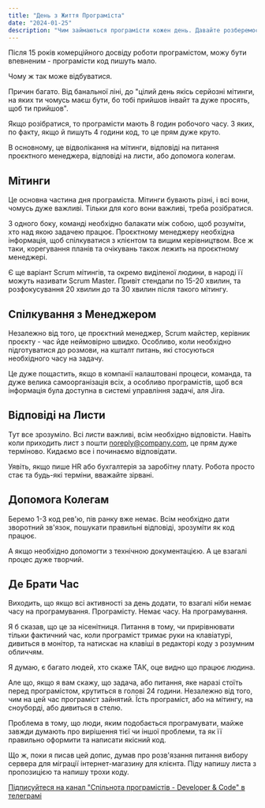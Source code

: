 ```yaml
---
title: "День з Життя Програміста"
date: "2024-01-25"
description: "Чим займаються програмісти кожен день. Давайте розберемося."
---
```


Після 15 років комерційного досвіду роботи програмістом, можу бути впевненим - програмісти код пишуть мало.

Чому ж так може відбуватися.

Причин багато. Від банальної ліні, до "цілий день якісь серйозні мітинги, на яких ти чомусь маєш бути, бо тобі прийшов інвайт та дуже просять, щоб ти прийшов".

Якщо розібратися, то програмісти мають 8 годин робочого часу. З яких, по факту, якщо й пишуть 4 години код, то це прям дуже круто.

В основному, це відволікання на мітинги, відповіді на питання проєктного менеджера, відповіді на листи, або допомога колегам.

## Мітинги

Це основна частина дня програміста. Мітинги бувають різні, і всі вони, чомусь дуже важливі. Тільки для кого вони важливі, треба розібратися.

З одного боку, команді необхідно балакати між собою, щоб розуміти, хто над якою задачею працює. Проєктному менеджеру необхідна інформація, щоб спілкуватися з клієнтом та вищим керівництвом. Все ж таки, корегування планів та очікувань також лежить на проєктному менеджері.

Є ще варіант Scrum мітингів, та окремо виділеної людини, в народі її можуть називати Scrum Master. Привіт стендапи по 15-20 хвилин, та розфокусування 20 хвилин до та 30 хвилин після такого мітингу.

## Спілкування з Менеджером

Незалежно від того, це проєктний менеджер, Scrum майстер, керівник проєкту - час йде неймовірно швидко. Особливо, коли необхідно підготуватися до розмови, на кшталт питань, які стосуються необхідного часу на задачу.

Це дуже пощастить, якщо в компанії налаштовані процеси, команда, та дуже велика самоорганізація всіх, а особливо програмістів, щоб вся інформація була доступна в системі управління задачі, аля Jira.

## Відповіді на Листи

Тут все зрозуміло. Всі листи важливі, всім необхідно відповісти. Навіть коли приходить лист з пошти noreply@company.com, це прям дуже терміново. Кидаємо все і починаємо відповідати.

Уявіть, якщо пише HR або бухгалтерія за заробітну плату. Робота просто стає та будь-які терміни, вважайте зірвані.

## Допомога Колегам

Беремо 1-3 код рев'ю, пів ранку вже немає. Всім необхідно дати зворотний зв'язок, пошукати правильні відповіді, зрозуміти як код працює.

А якщо необхідно допомогти з технічною документацією. А це взагалі процес дуже творчий.

## Де Брати Час

Виходить, що якщо всі активності за день додати, то взагалі ніби немає часу на програмування. Програмісту. Немає часу. На програмування.

Я б сказав, що це за нісенітниця. Питання в тому, чи прирівнювати тільки фактичний час, коли програміст тримає руки на клавіатурі, дивиться в монітор, та натискає на клавіші в редакторі коду з розумним обличчям.

Я думаю, є багато людей, хто скаже ТАК, оце видно що працює людина.

Але що, якщо я вам скажу, що задача, або питання, яке наразі стоїть перед програмістом, крутиться в голові 24 години. Незалежно від того, чим на цей час програміст зайнятий. Їсть програміст, або на мітингу, на сноуборді, або дивиться в стелю.

Проблема в тому, що люди, яким подобається програмувати, майже завжди думають про вирішення тієї чи іншої проблеми, та як її правильно оформити та написати якісний код.

Що ж, поки я писав цей допис, думав про розв'язання питання вибору сервера для міграції інтернет-магазину для клієнта. Піду напишу листа з пропозицією та напишу трохи коду.

[Підписуйтеся на канал "Спільнота програмістів - Developer & Code" в телеграмі](https://t.me/developerandcode)
